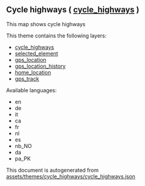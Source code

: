

 Cycle highways ( [cycle_highways](https://mapcomplete.osm.be/cycle_highways) ) 
--------------------------------------------------------------------------------



This map shows cycle highways

This theme contains the following layers:



  - [cycle_highways](../Layers/cycle_highways.md)
  - [selected_element](../Layers/selected_element.md)
  - [gps_location](../Layers/gps_location.md)
  - [gps_location_history](../Layers/gps_location_history.md)
  - [home_location](../Layers/home_location.md)
  - [gps_track](../Layers/gps_track.md)


Available languages:



  - en
  - de
  - it
  - ca
  - fr
  - nl
  - es
  - nb_NO
  - da
  - pa_PK
 

This document is autogenerated from [assets/themes/cycle_highways/cycle_highways.json](https://github.com/pietervdvn/MapComplete/blob/develop/assets/themes/cycle_highways/cycle_highways.json)